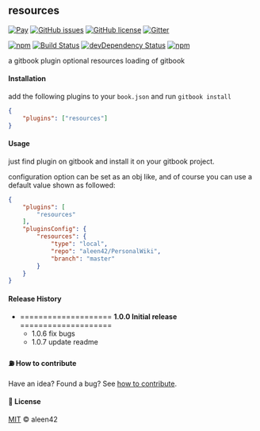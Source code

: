 ## resources

[![Pay](https://img.shields.io/badge/%24-free-%23a10000.svg)](#) [![GitHub issues](https://img.shields.io/github/issues/aleen42/gitbook-resources.svg)](https://github.com/aleen42/gitbook-resources/issues) [![GitHub license](https://img.shields.io/badge/license-MIT-blue.svg)](https://raw.githubusercontent.com/aleen42/gitbook-resources/master/LICENSE) [![Gitter](https://badges.gitter.im/aleen42/gitbook-resources.svg)](https://gitter.im/aleen42/gitbook-resources?utm_source=badge&utm_medium=badge&utm_campaign=pr-badge)

[![npm](https://img.shields.io/npm/v/gitbook-plugin-resources.svg)](https://www.npmjs.com/package/gitbook-plugin-resources) [![Build Status](https://travis-ci.org/aleen42/gitbook-resources.svg?branch=master)](https://travis-ci.org/aleen42/gitbook-resources) [![devDependency Status](https://david-dm.org/aleen42/gitbook-resources/dev-status.svg)](https://david-dm.org/aleen42/gitbook-resources#info=devDependencies) [![npm](https://img.shields.io/npm/dt/gitbook-plugin-resources.svg)](https://www.npmjs.com/package/gitbook-plugin-resources)

a gitbook plugin optional resources loading of gitbook

#### Installation

add the following plugins to your `book.json` and run `gitbook install`

```json
{
    "plugins": ["resources"]
}
```

#### Usage

just find plugin on gitbook and install it on your gitbook project.

configuration option can be set as an obj like, and of course you can use a default value shown as followed:

```json
{
	"plugins": [
		"resources"
	],
	"pluginsConfig": {
		"resources": {
			"type": "local",
			"repo": "aleen42/PersonalWiki",
            "branch": "master"
		}
	}
}
```

#### Release History

* ==================== **1.0.0 Initial release** ====================
	* 1.0.6 fix bugs
	* 1.0.7 update readme

#### :fuelpump: How to contribute

Have an idea? Found a bug? See [how to contribute](https://aleen42.gitbooks.io/personalwiki/content/contribution.html).

#### :scroll: License

[MIT](https://aleen42.gitbooks.io/personalwiki/content/MIT.html) © aleen42
